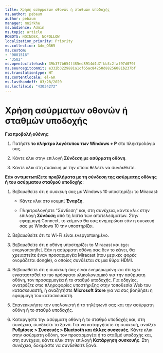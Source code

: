 ```yaml
---
title: Χρήση ασύρματων οθονών ή σταθμών υποδοχής
ms.author: pebaum
author: pebaum
manager: mnirkhe
ms.audience: Admin
ms.topic: article
ROBOTS: NOINDEX, NOFOLLOW
localization_priority: Priority
ms.collection: Adm_O365
ms.custom:
- "9001516"
- "3582"
ms.openlocfilehash: 39b377b654f485ed8914d4d7fbb3c2faf97d079f
ms.sourcegitcommit: e332b3229881a1cf65ac84250d88256081b237bf
ms.translationtype: HT
ms.contentlocale: el-GR
ms.lasthandoff: 03/28/2020
ms.locfileid: "43034272"
---
```

# <a name="use-wireless-displays-or-docks"></a>Χρήση ασύρματων οθονών ή σταθμών υποδοχής

**Για προβολή οθόνης**:

1. Πατήστε **το πλήκτρο λογότυπου των Windows + P** στο πληκτρολόγιό σας.

2. Κάντε κλικ στην επιλογή **Σύνδεση με ασύρματη οθόνη**.

3. Κάντε κλικ στη συσκευή με την οποία θέλετε να συνδεθείτε.

**Εάν αντιμετωπίζετε προβλήματα με τη σύνδεση της ασύρματης οθόνης ή του ασύρματου σταθμού υποδοχής**:

1. Βεβαιωθείτε ότι η συσκευή σας με Windows 10 υποστηρίζει το Miracast: 

    - Κάντε κλικ στο κουμπί **Έναρξη**.
    
    - Πληκτρολογήστε "Σύνδεση" και, στη συνέχεια, κάντε κλικ στην επιλογή **Σύνδεση** από τη λίστα των αποτελεσμάτων. Στην εφαρμογή Connect, το κείμενο θα σας ενημερώσει εάν η συσκευή σας με Windows 10 την υποστηρίζει. 

2. Βεβαιωθείτε ότι το Wi-Fi είναι ενεργοποιημένο. 

3. Βεβαιωθείτε ότι η οθόνη υποστηρίζει το Miracast και έχει ενεργοποιηθεί. Εάν η ασύρματη οθόνη σας δεν το κάνει, θα χρειαστείτε έναν προσαρμογέα Miracast (που μερικές φορές ονομάζεται dongle), ο οποίος συνδέεται σε μια θύρα HDMI.

4. Βεβαιωθείτε ότι η συσκευή σας είναι ενημερωμένη και ότι έχει εγκατασταθεί το πιο πρόσφατο υλικολογισμικό για την ασύρματη οθόνη, τον προσαρμογέα ή το σταθμό υποδοχής. Για οδηγίες, ανατρέξτε στις πληροφορίες υποστήριξης στην τοποθεσία Web του κατασκευαστή, ή αναζητήστε **Microsoft Store** για να σας βοηθήσει η εφαρμογή του κατασκευαστή.

5. Επανεκκινήστε τον υπολογιστή ή το τηλέφωνό σας και την ασύρματη οθόνη ή το σταθμό υποδοχής.

6. Καταργήστε την ασύρματη οθόνη ή το σταθμό υποδοχής και, στη συνέχεια, συνδέστε τα ξανά. Για να καταργήσετε τη συσκευή, ανοίξτε **Ρυθμίσεις > Συσκευές > Bluetooth και άλλες συσκευές**. Κάντε κλικ στην ασύρματη οθόνη, τον προσαρμογέα ή το σταθμό υποδοχής και, στη συνέχεια, κάντε κλικ στην επιλογή **Κατάργηση συσκευής**. Στη συνέχεια, δοκιμάστε να συνδεθείτε ξανά.
